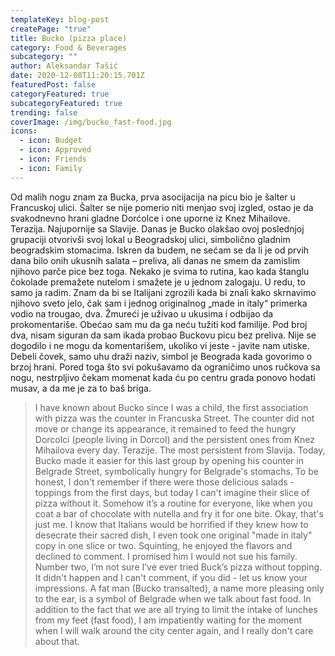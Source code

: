 ```yaml
---
templateKey: blog-post
createPage: "true"
title: Bucko (pizza place)
category: Food & Beverages
subcategory: ""
author: Aleksandar Tašić
date: 2020-12-08T11:20:15.701Z
featuredPost: false
categoryFeatured: true
subcategoryFeatured: true
trending: false
coverImage: /img/bucko_fast-food.jpg
icons:
  - icon: Budget
  - icon: Approved
  - icon: Friends
  - icon: Family
---
```

Od malih nogu znam za Bucka, prva asocijacija na picu bio je šalter u Francuskoj ulici. Šalter se nije pomerio niti menjao svoj izgled, ostao je da svakodnevno hrani gladne Dorćolce i one uporne iz Knez Mihailove. Terazija. Najupornije sa Slavije. Danas je Bucko olakšao ovoj poslednjoj grupaciji otvorivši svoj lokal u Beogradskoj ulici, simbolično gladnim beogradskim stomacima. Iskren da budem, ne sećam se da li je od prvih dana bilo onih ukusnih salata – preliva, ali danas ne smem da zamislim njihovo parče pice bez toga. Nekako je svima to rutina, kao kada štanglu čokolade premažete nutelom i smažete je u jednom zalogaju. U redu, to samo ja radim. Znam da bi se Italijani zgrozili kada bi znali kako skrnavimo njihovo sveto jelo, čak sam i jednog originalnog „made in italy“ primerka vodio na trougao, dva. Žmureći je uživao u ukusima i odbijao da prokomentariše. Obećao sam mu da ga neću tužiti kod familije. Pod broj dva, nisam siguran da sam ikada probao Buckovu picu bez preliva. Nije se dogodilo i ne mogu da komentarišem, ukoliko vi jeste - javite nam utiske. Debeli čovek, samo uhu draži naziv, simbol je Beograda kada govorimo o brzoj hrani. Pored toga što svi pokušavamo da ograničimo unos ručkova sa nogu, nestrpljivo čekam momenat kada ću po centru grada ponovo hodati musav, a da me je za to baš briga.

> I have known about Bucko since I was a child, the first association with pizza was the counter in Francuska Street. The counter did not move or change its appearance, it remained to feed the hungry Dorcolci (people living in Dorcol) and the persistent ones from Knez Mihailova every day. Terazije. The most persistent from Slavija. Today, Bucko made it easier for this last group by opening his counter in Belgrade Street, symbolically hungry for Belgrade's stomachs. To be honest, I don't remember if there were those delicious salads - toppings from the first days, but today I can't imagine their slice of pizza without it. Somehow it’s a routine for everyone, like when you coat a bar of chocolate with nutella and fry it for one bite. Okay, that's just me. I know that Italians would be horrified if they knew how to desecrate their sacred dish, I even took one original "made in italy" copy in one slice or two. Squinting, he enjoyed the flavors and declined to comment. I promised him I would not sue his family. Number two, I’m not sure I’ve ever tried Buck’s pizza without topping. It didn't happen and I can't comment, if you did - let us know your impressions. A fat man (Bucko transalted), a name more pleasing only to the ear, is a symbol of Belgrade when we talk about fast food. In addition to the fact that we are all trying to limit the intake of lunches from my feet (fast food), I am impatiently waiting for the moment when I will walk around the city center again, and I really don't care about that.